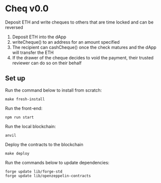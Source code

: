 # Cheq v0.0
Deposit ETH and write cheques to others that are time locked and can be reversed

1. Deposit ETH into the dApp
2. writeCheque() to an address for an amount specified
3. The recipient can cashCheque() once the check matures and the dApp will transfer the ETH
4. If the drawer of the cheque decides to void the payment, their trusted reviewer can do so on their behalf


## Set up
Run the command below to install from scratch:
```
make fresh-install
```
Run the front-end:
```
npm run start
```
Run the local blockchain:
```
anvil
```
Deploy the contracts to the blockchain
```
make deploy
```


Run the commands below to update dependencies:
```
forge update lib/forge-std
forge update lib/openzeppelin-contracts
```